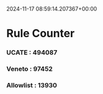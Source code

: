 2024-11-17 08:59:14.207367+00:00
# Rule Counter 
 ### UCATE : 494087

 ### Veneto : 97452

 ### Allowlist : 13930